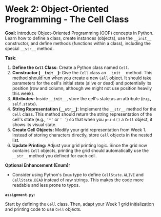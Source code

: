 # Week 2: Object-Oriented Programming - The Cell Class

**Goal:** Introduce Object-Oriented Programming (OOP) concepts in Python. Learn how to define a class, create instances (objects), use the `__init__` constructor, and define methods (functions within a class), including the special `__str__` method.

**Task:**

1.  **Define the `Cell` Class:** Create a Python class named `Cell`.
2.  **Constructor (`__init__`):** Give the `Cell` class an `__init__` method. This method should run when you create a new `Cell` object. It should take parameters for the cell's initial state (alive or dead) and potentially its position (row and column, although we might not use position heavily this week).
3.  **Attributes:** Inside `__init__`, store the cell's state as an attribute (e.g., `self.state`).
4.  **String Representation (`__str__`):** Implement the `__str__` method for the `Cell` class. This method should return the string representation of the cell's state (e.g., `'*'` or `' '`) so that when you `print()` a `Cell` object, it shows its visual state.
5.  **Create Cell Objects:** Modify your grid representation from Week 1. Instead of storing characters directly, store `Cell` objects in the nested list.
6.  **Update Printing:** Adjust your grid printing logic. Since the grid now contains `Cell` objects, printing the grid should automatically use the `__str__` method you defined for each cell.

**Optional Enhancement (Enum):**

- Consider using Python's `Enum` type to define `CellState.ALIVE` and `CellState.DEAD` instead of raw strings. This makes the code more readable and less prone to typos.

**`assignment.py`:**

Start by defining the `Cell` class. Then, adapt your Week 1 grid initialization and printing code to use `Cell` objects.
